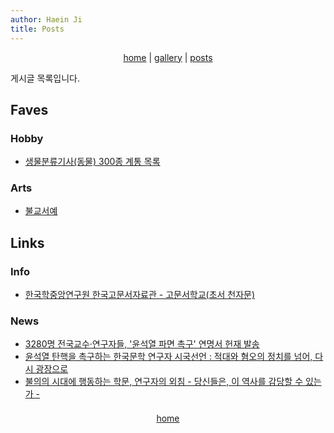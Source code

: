 ```yaml
---
author: Haein Ji
title: Posts
---
```


<div class="menu"><center><i class="fas fa-home"></i><a href="./"> home</a> | <i class="fas fa-images"></i><a href="./gallery"> gallery</a> | <i class="fas fa-sticky-note"></i><a href="./posts"> posts</a></center></div>

게시글 목록입니다.

## Faves
### Hobby
- <a href="posts/taxonomy" target="_blank">생물분류기사(동물) 300종 계통 목록</a>

### Arts
- <a href="" target="_blank">불교서예</a>

## Links
### Info
- [한국학중앙연구원 한국고문서자료관 - 고문서학교(초서 천자문)](https://archive.aks.ac.kr/lecture/list.do?lecid=SH)

### News
- <a href="https://amn.kr/52637" target="_blank">3280명 전국교수·연구자들, '윤석열 파면 촉구' 연명서 헌재 발송</a>
- <a href="https://news.unn.net/news/articleView.html?idxno=572497" target="_blank">윤석열 탄핵을 촉구하는 한국문학 연구자 시국선언 : 적대와 혐오의 정치를 넘어, 다시 광장으로</a>
- <a href="https://x.com/gusvjar/status/1867044776950005959" target="_blank">불의의 시대에 행동하는 학문, 연구자의 외침 - 당신들은, 이 역사를 감당할 수 있는가 -</a>

<div style="line-height: 50%;"><br></div>
<div class="menu"><center><i class="fa fa-home" aria-hidden="true"></i><a href="./"> home</a></center></div>
